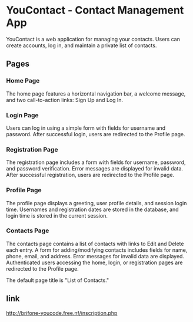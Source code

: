 # YouContact - Contact Management App

YouContact is a web application for managing your contacts. Users can create accounts, log in, and maintain a private list of contacts.


## Pages

### Home Page

The home page features a horizontal navigation bar, a welcome message, and two call-to-action links: Sign Up and Log In.

### Login Page

Users can log in using a simple form with fields for username and password. After successful login, users are redirected to the Profile page.

### Registration Page

The registration page includes a form with fields for username, password, and password verification. Error messages are displayed for invalid data. After successful registration, users are redirected to the Profile page.

### Profile Page

The profile page displays a greeting, user profile details, and session login time. Usernames and registration dates are stored in the database, and login time is stored in the current session.

### Contacts Page

The contacts page contains a list of contacts with links to Edit and Delete each entry. A form for adding/modifying contacts includes fields for name, phone, email, and address. Error messages for invalid data are displayed. Authenticated users accessing the home, login, or registration pages are redirected to the Profile page.

The default page title is "List of Contacts."

## link


http://brifone-youcode.free.nf/inscription.php
